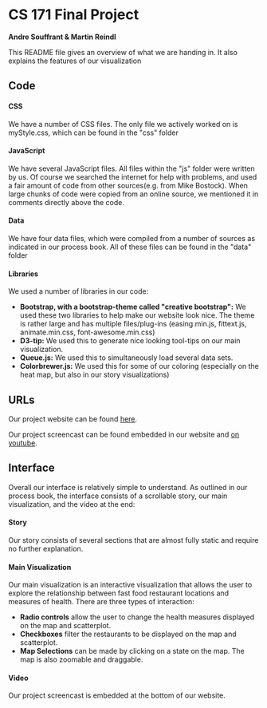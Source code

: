 # CS 171 Final Project 

**Andre Souffrant & Martin Reindl**

This README file gives an overview of what we are handing in. It also explains the features of our visualization

## Code

#### CSS
We have a number of CSS files. The only file we actively worked on is myStyle.css, which can be found in the "css" folder

#### JavaScript
We have several JavaScript files. All files within the "js" folder were written by us. Of course we searched the internet for help with problems, and used a fair amount of code from other sources(e.g. from Mike Bostock). When large chunks of code were copied from an online source, we mentioned it in comments directly above the code. 

#### Data
We have four data files, which were compiled from a number of sources as indicated in our process book. All of these files can be found in the "data" folder

#### Libraries
We used a number of libraries in our code: 
- **Bootstrap, with a bootstrap-theme called "creative bootstrap":** We used these two libraries to help make our website look nice. The theme is rather large and has multiple files/plug-ins (easing.min.js, fittext.js, animate.min.css, font-awesome.min.css) 
- **D3-tip:** We used this to generate nice looking tool-tips on our main visualization. 
- **Queue.js:** We used this to simultaneously load several data sets. 
- **Colorbrewer.js:** We used this for some of our coloring (especially on the heat map, but also in our story visualizations)

## URLs
Our project website can be found <a href="http://www.healthandfastfood.website">here</a>.

Our project screencast can be found embedded in our website and <a href="https://youtu.be/iTMWu7XD9Cg">on youtube<a>. 

## Interface
Overall our interface is relatively simple to understand. As outlined in our process book, the interface consists of a scrollable story, our main visualization, and the video at the end: 

#### Story
Our story consists of several sections that are almost fully static and require no further explanation. 

#### Main Visualization
Our main visualization is an interactive visualization that allows the user to explore the relationship between fast food restaurant locations and measures of health. There are three types of interaction: 
- **Radio controls** allow the user to change the health measures displayed on the map and scatterplot. 
- **Checkboxes** filter the restaurants to be displayed on the map and scatterplot.
- **Map Selections** can be made by clicking on a state on the map. The map is also zoomable and draggable. 

#### Video
Our project screencast is embedded at the bottom of our website. 
